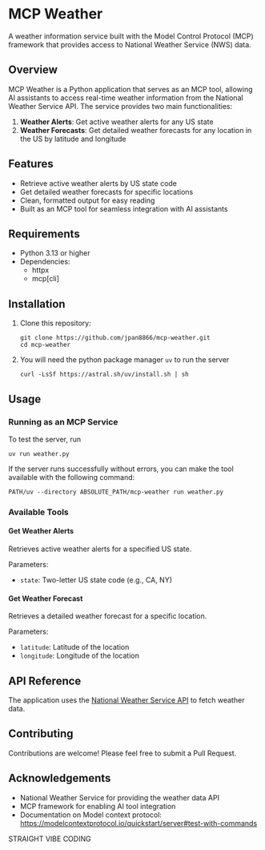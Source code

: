 # MCP Weather

A weather information service built with the Model Control Protocol (MCP) framework that provides access to National Weather Service (NWS) data.

## Overview

MCP Weather is a Python application that serves as an MCP tool, allowing AI assistants to access real-time weather information from the National Weather Service API. The service provides two main functionalities:

1. **Weather Alerts**: Get active weather alerts for any US state
2. **Weather Forecasts**: Get detailed weather forecasts for any location in the US by latitude and longitude

## Features

- Retrieve active weather alerts by US state code
- Get detailed weather forecasts for specific locations
- Clean, formatted output for easy reading
- Built as an MCP tool for seamless integration with AI assistants

## Requirements

- Python 3.13 or higher
- Dependencies:
  - httpx
  - mcp[cli]

## Installation

1. Clone this repository:
   ```
   git clone https://github.com/jpan8866/mcp-weather.git
   cd mcp-weather
   ```
2. You will need the python package manager `uv` to run the server
   ```
   curl -LsSf https://astral.sh/uv/install.sh | sh
   ```

## Usage

### Running as an MCP Service

To test the server, run 
```
uv run weather.py
```

If the server runs successfully without errors, you can make the tool available with the following command:
```
PATH/uv --directory ABSOLUTE_PATH/mcp-weather run weather.py
```

### Available Tools

#### Get Weather Alerts

Retrieves active weather alerts for a specified US state.

Parameters:
- `state`: Two-letter US state code (e.g., CA, NY)

#### Get Weather Forecast

Retrieves a detailed weather forecast for a specific location.

Parameters:
- `latitude`: Latitude of the location
- `longitude`: Longitude of the location

## API Reference

The application uses the [National Weather Service API](https://www.weather.gov/documentation/services-web-api) to fetch weather data.

## Contributing

Contributions are welcome! Please feel free to submit a Pull Request.

## Acknowledgements

- National Weather Service for providing the weather data API
- MCP framework for enabling AI tool integration
- Documentation on Model context protocol: https://modelcontextprotocol.io/quickstart/server#test-with-commands


STRAIGHT VIBE CODING
